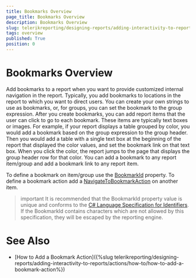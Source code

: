 ```yaml
---
title: Bookmarks Overview
page_title: Bookmarks Overview
description: Bookmarks Overview
slug: telerikreporting/designing-reports/adding-interactivity-to-reports/bookmarks/overview
tags: overview
published: True
position: 0
---
```


# Bookmarks Overview

Add bookmarks to a report when you want to provide customized internal navigation in the report. Typically, you add bookmarks to locations in the report to which you want to direct users. You can create your own strings to use as bookmarks, or, for groups, you can set the bookmark to the group expression. After you create bookmarks, you can add report items that the user can click to go to each bookmark. These items are typically text boxes or images. For example, if your report displays a table grouped by color, you would add a bookmark based on the group expression to the group header. Then you would add a table with a single text box at the beginning of the report that displayed the color values, and set the bookmark link on that text box. When you click the color, the report jumps to the page that displays the group header row for that color. You can add a bookmark to any report item/group and add a bookmark link to any report item.       

To define a bookmark on item/group use the  [BookmarkId](/reporting/api/Telerik.Reporting.ReportItemBase#Telerik_Reporting_ReportItemBase_BookmarkId) property. To define a bookmark action add a          [NavigateToBookmarkAction](/reporting/api/Telerik.Reporting.NavigateToBookmarkAction) on another item.       

>important It is recommended that the BookmarkId property value is unique and conforms to the  [C# Language Specification for Identifiers](https://docs.microsoft.com/en-us/dotnet/csharp/fundamentals/coding-style/identifier-names). If the BookmarkId contains characters which are not allowed by this specification, they will be escaped by the reporting engine.       

# See Also

 * [How to Add a Bookmark Action]({%slug telerikreporting/designing-reports/adding-interactivity-to-reports/actions/how-to/how-to-add-a-bookmark-action%})
